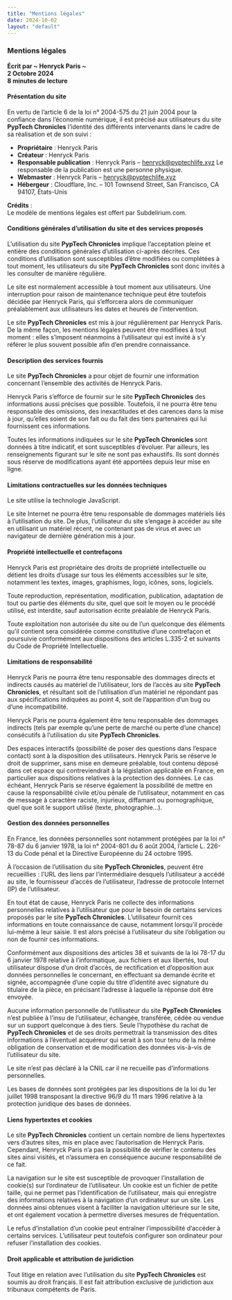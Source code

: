 ```yaml
---
title: "Mentions légales"
date: 2024-10-02
layout: "default"
---
```


### Mentions légales

**Écrit par ~ Henryck Paris ~**  
**2 Octobre 2024**  
**8 minutes de lecture**

#### Présentation du site

En vertu de l’article 6 de la loi n° 2004-575 du 21 juin 2004 pour la confiance dans l’économie numérique, il est précisé aux utilisateurs du site **PypTech Chronicles** l’identité des différents intervenants dans le cadre de sa réalisation et de son suivi :

- **Propriétaire** : Henryck Paris
- **Créateur** : Henryck Paris
- **Responsable publication** : Henryck Paris – henryck@pyptechlife.xyz
  Le responsable de la publication est une personne physique.
- **Webmaster** : Henryck Paris – henryck@pyptechlife.xyz
- **Hébergeur** : Cloudflare, Inc. – 101 Townsend Street, San Francisco, CA 94107, États-Unis

**Crédits** :  
Le modèle de mentions légales est offert par Subdelirium.com.

#### Conditions générales d’utilisation du site et des services proposés

L’utilisation du site **PypTech Chronicles** implique l’acceptation pleine et entière des conditions générales d’utilisation ci-après décrites. Ces conditions d’utilisation sont susceptibles d’être modifiées ou complétées à tout moment, les utilisateurs du site **PypTech Chronicles** sont donc invités à les consulter de manière régulière.

Le site est normalement accessible à tout moment aux utilisateurs. Une interruption pour raison de maintenance technique peut être toutefois décidée par Henryck Paris, qui s’efforcera alors de communiquer préalablement aux utilisateurs les dates et heures de l’intervention.

Le site **PypTech Chronicles** est mis à jour régulièrement par Henryck Paris. De la même façon, les mentions légales peuvent être modifiées à tout moment : elles s’imposent néanmoins à l’utilisateur qui est invité à s’y référer le plus souvent possible afin d’en prendre connaissance.

#### Description des services fournis

Le site **PypTech Chronicles** a pour objet de fournir une information concernant l’ensemble des activités de Henryck Paris.

Henryck Paris s’efforce de fournir sur le site **PypTech Chronicles** des informations aussi précises que possible. Toutefois, il ne pourra être tenu responsable des omissions, des inexactitudes et des carences dans la mise à jour, qu’elles soient de son fait ou du fait des tiers partenaires qui lui fournissent ces informations.

Toutes les informations indiquées sur le site **PypTech Chronicles** sont données à titre indicatif, et sont susceptibles d’évoluer. Par ailleurs, les renseignements figurant sur le site ne sont pas exhaustifs. Ils sont donnés sous réserve de modifications ayant été apportées depuis leur mise en ligne.

#### Limitations contractuelles sur les données techniques

Le site utilise la technologie JavaScript.

Le site Internet ne pourra être tenu responsable de dommages matériels liés à l’utilisation du site. De plus, l’utilisateur du site s’engage à accéder au site en utilisant un matériel récent, ne contenant pas de virus et avec un navigateur de dernière génération mis à jour.

#### Propriété intellectuelle et contrefaçons

Henryck Paris est propriétaire des droits de propriété intellectuelle ou détient les droits d’usage sur tous les éléments accessibles sur le site, notamment les textes, images, graphismes, logo, icônes, sons, logiciels.

Toute reproduction, représentation, modification, publication, adaptation de tout ou partie des éléments du site, quel que soit le moyen ou le procédé utilisé, est interdite, sauf autorisation écrite préalable de Henryck Paris.

Toute exploitation non autorisée du site ou de l’un quelconque des éléments qu’il contient sera considérée comme constitutive d’une contrefaçon et poursuivie conformément aux dispositions des articles L.335-2 et suivants du Code de Propriété Intellectuelle.

#### Limitations de responsabilité

Henryck Paris ne pourra être tenu responsable des dommages directs et indirects causés au matériel de l’utilisateur, lors de l’accès au site **PypTech Chronicles**, et résultant soit de l’utilisation d’un matériel ne répondant pas aux spécifications indiquées au point 4, soit de l’apparition d’un bug ou d’une incompatibilité.

Henryck Paris ne pourra également être tenu responsable des dommages indirects (tels par exemple qu’une perte de marché ou perte d’une chance) consécutifs à l’utilisation du site **PypTech Chronicles**.

Des espaces interactifs (possibilité de poser des questions dans l’espace contact) sont à la disposition des utilisateurs. Henryck Paris se réserve le droit de supprimer, sans mise en demeure préalable, tout contenu déposé dans cet espace qui contreviendrait à la législation applicable en France, en particulier aux dispositions relatives à la protection des données. Le cas échéant, Henryck Paris se réserve également la possibilité de mettre en cause la responsabilité civile et/ou pénale de l’utilisateur, notamment en cas de message à caractère raciste, injurieux, diffamant ou pornographique, quel que soit le support utilisé (texte, photographie…).

#### Gestion des données personnelles

En France, les données personnelles sont notamment protégées par la loi n° 78-87 du 6 janvier 1978, la loi n° 2004-801 du 6 août 2004, l’article L. 226-13 du Code pénal et la Directive Européenne du 24 octobre 1995.

À l’occasion de l’utilisation du site **PypTech Chronicles**, peuvent être recueillies : l’URL des liens par l’intermédiaire desquels l’utilisateur a accédé au site, le fournisseur d’accès de l’utilisateur, l’adresse de protocole Internet (IP) de l’utilisateur.

En tout état de cause, Henryck Paris ne collecte des informations personnelles relatives à l’utilisateur que pour le besoin de certains services proposés par le site **PypTech Chronicles**. L’utilisateur fournit ces informations en toute connaissance de cause, notamment lorsqu’il procède lui-même à leur saisie. Il est alors précisé à l’utilisateur du site l’obligation ou non de fournir ces informations.

Conformément aux dispositions des articles 38 et suivants de la loi 78-17 du 6 janvier 1978 relative à l’informatique, aux fichiers et aux libertés, tout utilisateur dispose d’un droit d’accès, de rectification et d’opposition aux données personnelles le concernant, en effectuant sa demande écrite et signée, accompagnée d’une copie du titre d’identité avec signature du titulaire de la pièce, en précisant l’adresse à laquelle la réponse doit être envoyée.

Aucune information personnelle de l’utilisateur du site **PypTech Chronicles** n’est publiée à l’insu de l’utilisateur, échangée, transférée, cédée ou vendue sur un support quelconque à des tiers. Seule l’hypothèse du rachat de **PypTech Chronicles** et de ses droits permettrait la transmission des dites informations à l’éventuel acquéreur qui serait à son tour tenu de la même obligation de conservation et de modification des données vis-à-vis de l’utilisateur du site.

Le site n’est pas déclaré à la CNIL car il ne recueille pas d’informations personnelles.

Les bases de données sont protégées par les dispositions de la loi du 1er juillet 1998 transposant la directive 96/9 du 11 mars 1996 relative à la protection juridique des bases de données.

#### Liens hypertextes et cookies

Le site **PypTech Chronicles** contient un certain nombre de liens hypertextes vers d’autres sites, mis en place avec l’autorisation de Henryck Paris. Cependant, Henryck Paris n’a pas la possibilité de vérifier le contenu des sites ainsi visités, et n’assumera en conséquence aucune responsabilité de ce fait.

La navigation sur le site est susceptible de provoquer l’installation de cookie(s) sur l’ordinateur de l’utilisateur. Un cookie est un fichier de petite taille, qui ne permet pas l’identification de l’utilisateur, mais qui enregistre des informations relatives à la navigation d’un ordinateur sur un site. Les données ainsi obtenues visent à faciliter la navigation ultérieure sur le site, et ont également vocation à permettre diverses mesures de fréquentation.

Le refus d’installation d’un cookie peut entraîner l’impossibilité d’accéder à certains services. L’utilisateur peut toutefois configurer son ordinateur pour refuser l’installation des cookies.

#### Droit applicable et attribution de juridiction

Tout litige en relation avec l’utilisation du site **PypTech Chronicles** est soumis au droit français. Il est fait attribution exclusive de juridiction aux tribunaux compétents de Paris.
